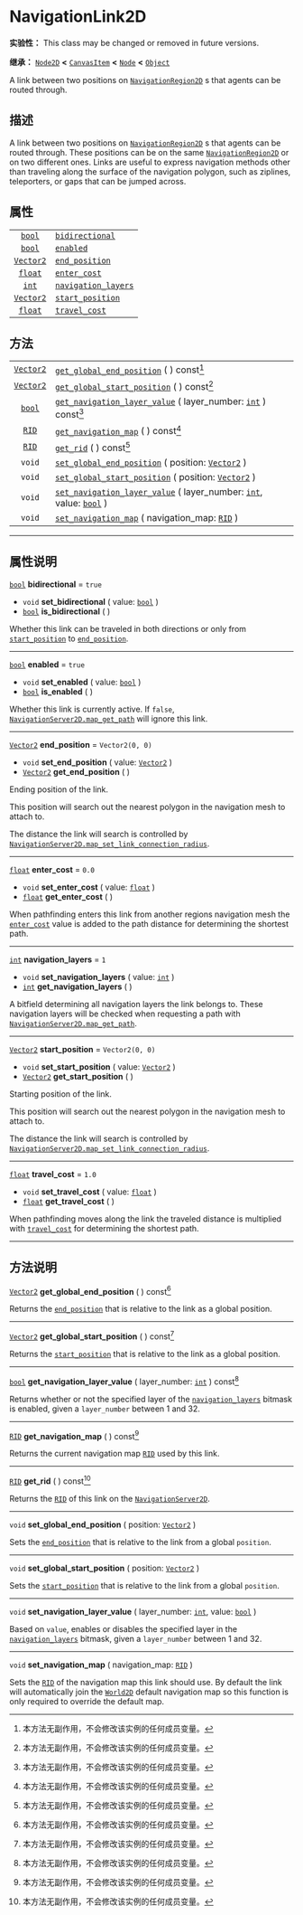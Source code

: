 <!-- ⚠ 请勿编辑本文件 ⚠ -->
<!-- 本文档使用脚本从 WeDot 引擎源码仓库生成。 -->
<!-- 生成脚本：https://github.com/WeDot-Engine/WeDot/tree/4.3/doc/tools/make_md.py； -->
<!-- 原文件：https://github.com/WeDot-Engine/WeDot/tree/4.3/doc/classes/NavigationLink2D.xml。 -->

<div id="_class_navigationlink2d"></div>

# NavigationLink2D

**实验性：** This class may be changed or removed in future versions.

**继承：** [`Node2D`](class_node2d.md) **<** [`CanvasItem`](class_canvasitem.md) **<** [`Node`](class_node.md) **<** [`Object`](class_object.md)

A link between two positions on [`NavigationRegion2D`](class_navigationregion2d.md) s that agents can be routed through.

## 描述

A link between two positions on [`NavigationRegion2D`](class_navigationregion2d.md) s that agents can be routed through. These positions can be on the same [`NavigationRegion2D`](class_navigationregion2d.md) or on two different ones. Links are useful to express navigation methods other than traveling along the surface of the navigation polygon, such as ziplines, teleporters, or gaps that can be jumped across.

## 属性

|||
|:-:|:--|
| [`bool`](class_bool.md)       | [`bidirectional`](#class_navigationlink2d_property_bidirectional)         | ``true``          |
| [`bool`](class_bool.md)       | [`enabled`](#class_navigationlink2d_property_enabled)                     | ``true``          |
| [`Vector2`](class_vector2.md) | [`end_position`](#class_navigationlink2d_property_end_position)           | ``Vector2(0, 0)`` |
| [`float`](class_float.md)     | [`enter_cost`](#class_navigationlink2d_property_enter_cost)               | ``0.0``           |
| [`int`](class_int.md)         | [`navigation_layers`](#class_navigationlink2d_property_navigation_layers) | ``1``             |
| [`Vector2`](class_vector2.md) | [`start_position`](#class_navigationlink2d_property_start_position)       | ``Vector2(0, 0)`` |
| [`float`](class_float.md)     | [`travel_cost`](#class_navigationlink2d_property_travel_cost)             | ``1.0``           |

## 方法

|||
|:-:|:--|
| [`Vector2`](class_vector2.md) | [`get_global_end_position`](#class_navigationlink2d_method_get_global_end_position) ( ) const[^const]                                                             |
| [`Vector2`](class_vector2.md) | [`get_global_start_position`](#class_navigationlink2d_method_get_global_start_position) ( ) const[^const]                                                         |
| [`bool`](class_bool.md)       | [`get_navigation_layer_value`](#class_navigationlink2d_method_get_navigation_layer_value) ( layer_number: [`int`](class_int.md) ) const[^const]                   |
| [`RID`](class_rid.md)         | [`get_navigation_map`](#class_navigationlink2d_method_get_navigation_map) ( ) const[^const]                                                                       |
| [`RID`](class_rid.md)         | [`get_rid`](#class_navigationlink2d_method_get_rid) ( ) const[^const]                                                                                             |
| `void`                        | [`set_global_end_position`](#class_navigationlink2d_method_set_global_end_position) ( position: [`Vector2`](class_vector2.md) )                                   |
| `void`                        | [`set_global_start_position`](#class_navigationlink2d_method_set_global_start_position) ( position: [`Vector2`](class_vector2.md) )                               |
| `void`                        | [`set_navigation_layer_value`](#class_navigationlink2d_method_set_navigation_layer_value) ( layer_number: [`int`](class_int.md), value: [`bool`](class_bool.md) ) |
| `void`                        | [`set_navigation_map`](#class_navigationlink2d_method_set_navigation_map) ( navigation_map: [`RID`](class_rid.md) )                                               |

<!-- rst-class:: classref-section-separator -->

---

## 属性说明

<div id="_class_navigationlink2d_property_bidirectional"></div>

[`bool`](class_bool.md) **bidirectional** = ``true`` <div id="class_navigationlink2d_property_bidirectional"></div>

- `void` **set_bidirectional** ( value: [`bool`](class_bool.md) )
- [`bool`](class_bool.md) **is_bidirectional** ( )

Whether this link can be traveled in both directions or only from [`start_position`](#class_navigationlink2d_property_start_position) to [`end_position`](#class_navigationlink2d_property_end_position).

<!-- rst-class:: classref-item-separator -->

---

<div id="_class_navigationlink2d_property_enabled"></div>

[`bool`](class_bool.md) **enabled** = ``true`` <div id="class_navigationlink2d_property_enabled"></div>

- `void` **set_enabled** ( value: [`bool`](class_bool.md) )
- [`bool`](class_bool.md) **is_enabled** ( )

Whether this link is currently active. If `false`, [`NavigationServer2D.map_get_path`](#class_navigationserver2d_method_map_get_path) will ignore this link.

<!-- rst-class:: classref-item-separator -->

---

<div id="_class_navigationlink2d_property_end_position"></div>

[`Vector2`](class_vector2.md) **end_position** = ``Vector2(0, 0)`` <div id="class_navigationlink2d_property_end_position"></div>

- `void` **set_end_position** ( value: [`Vector2`](class_vector2.md) )
- [`Vector2`](class_vector2.md) **get_end_position** ( )

Ending position of the link.

This position will search out the nearest polygon in the navigation mesh to attach to.

The distance the link will search is controlled by [`NavigationServer2D.map_set_link_connection_radius`](#class_navigationserver2d_method_map_set_link_connection_radius).

<!-- rst-class:: classref-item-separator -->

---

<div id="_class_navigationlink2d_property_enter_cost"></div>

[`float`](class_float.md) **enter_cost** = ``0.0`` <div id="class_navigationlink2d_property_enter_cost"></div>

- `void` **set_enter_cost** ( value: [`float`](class_float.md) )
- [`float`](class_float.md) **get_enter_cost** ( )

When pathfinding enters this link from another regions navigation mesh the [`enter_cost`](#class_navigationlink2d_property_enter_cost) value is added to the path distance for determining the shortest path.

<!-- rst-class:: classref-item-separator -->

---

<div id="_class_navigationlink2d_property_navigation_layers"></div>

[`int`](class_int.md) **navigation_layers** = ``1`` <div id="class_navigationlink2d_property_navigation_layers"></div>

- `void` **set_navigation_layers** ( value: [`int`](class_int.md) )
- [`int`](class_int.md) **get_navigation_layers** ( )

A bitfield determining all navigation layers the link belongs to. These navigation layers will be checked when requesting a path with [`NavigationServer2D.map_get_path`](#class_navigationserver2d_method_map_get_path).

<!-- rst-class:: classref-item-separator -->

---

<div id="_class_navigationlink2d_property_start_position"></div>

[`Vector2`](class_vector2.md) **start_position** = ``Vector2(0, 0)`` <div id="class_navigationlink2d_property_start_position"></div>

- `void` **set_start_position** ( value: [`Vector2`](class_vector2.md) )
- [`Vector2`](class_vector2.md) **get_start_position** ( )

Starting position of the link.

This position will search out the nearest polygon in the navigation mesh to attach to.

The distance the link will search is controlled by [`NavigationServer2D.map_set_link_connection_radius`](#class_navigationserver2d_method_map_set_link_connection_radius).

<!-- rst-class:: classref-item-separator -->

---

<div id="_class_navigationlink2d_property_travel_cost"></div>

[`float`](class_float.md) **travel_cost** = ``1.0`` <div id="class_navigationlink2d_property_travel_cost"></div>

- `void` **set_travel_cost** ( value: [`float`](class_float.md) )
- [`float`](class_float.md) **get_travel_cost** ( )

When pathfinding moves along the link the traveled distance is multiplied with [`travel_cost`](#class_navigationlink2d_property_travel_cost) for determining the shortest path.

<!-- rst-class:: classref-section-separator -->

---

## 方法说明

<div id="_class_navigationlink2d_method_get_global_end_position"></div>

[`Vector2`](class_vector2.md) **get_global_end_position** ( ) const[^const]<div id="class_navigationlink2d_method_get_global_end_position"></div>

Returns the [`end_position`](#class_navigationlink2d_property_end_position) that is relative to the link as a global position.

<!-- rst-class:: classref-item-separator -->

---

<div id="_class_navigationlink2d_method_get_global_start_position"></div>

[`Vector2`](class_vector2.md) **get_global_start_position** ( ) const[^const]<div id="class_navigationlink2d_method_get_global_start_position"></div>

Returns the [`start_position`](#class_navigationlink2d_property_start_position) that is relative to the link as a global position.

<!-- rst-class:: classref-item-separator -->

---

<div id="_class_navigationlink2d_method_get_navigation_layer_value"></div>

[`bool`](class_bool.md) **get_navigation_layer_value** ( layer_number: [`int`](class_int.md) ) const[^const]<div id="class_navigationlink2d_method_get_navigation_layer_value"></div>

Returns whether or not the specified layer of the [`navigation_layers`](#class_navigationlink2d_property_navigation_layers) bitmask is enabled, given a `layer_number` between 1 and 32.

<!-- rst-class:: classref-item-separator -->

---

<div id="_class_navigationlink2d_method_get_navigation_map"></div>

[`RID`](class_rid.md) **get_navigation_map** ( ) const[^const]<div id="class_navigationlink2d_method_get_navigation_map"></div>

Returns the current navigation map [`RID`](class_rid.md) used by this link.

<!-- rst-class:: classref-item-separator -->

---

<div id="_class_navigationlink2d_method_get_rid"></div>

[`RID`](class_rid.md) **get_rid** ( ) const[^const]<div id="class_navigationlink2d_method_get_rid"></div>

Returns the [`RID`](class_rid.md) of this link on the [`NavigationServer2D`](class_navigationserver2d.md).

<!-- rst-class:: classref-item-separator -->

---

<div id="_class_navigationlink2d_method_set_global_end_position"></div>

`void` **set_global_end_position** ( position: [`Vector2`](class_vector2.md) )<div id="class_navigationlink2d_method_set_global_end_position"></div>

Sets the [`end_position`](#class_navigationlink2d_property_end_position) that is relative to the link from a global `position`.

<!-- rst-class:: classref-item-separator -->

---

<div id="_class_navigationlink2d_method_set_global_start_position"></div>

`void` **set_global_start_position** ( position: [`Vector2`](class_vector2.md) )<div id="class_navigationlink2d_method_set_global_start_position"></div>

Sets the [`start_position`](#class_navigationlink2d_property_start_position) that is relative to the link from a global `position`.

<!-- rst-class:: classref-item-separator -->

---

<div id="_class_navigationlink2d_method_set_navigation_layer_value"></div>

`void` **set_navigation_layer_value** ( layer_number: [`int`](class_int.md), value: [`bool`](class_bool.md) )<div id="class_navigationlink2d_method_set_navigation_layer_value"></div>

Based on `value`, enables or disables the specified layer in the [`navigation_layers`](#class_navigationlink2d_property_navigation_layers) bitmask, given a `layer_number` between 1 and 32.

<!-- rst-class:: classref-item-separator -->

---

<div id="_class_navigationlink2d_method_set_navigation_map"></div>

`void` **set_navigation_map** ( navigation_map: [`RID`](class_rid.md) )<div id="class_navigationlink2d_method_set_navigation_map"></div>

Sets the [`RID`](class_rid.md) of the navigation map this link should use. By default the link will automatically join the [`World2D`](class_world2d.md) default navigation map so this function is only required to override the default map.

[^virtual]: 本方法通常需要用户覆盖才能生效。
[^const]: 本方法无副作用，不会修改该实例的任何成员变量。
[^vararg]: 本方法除了能接受在此处描述的参数外，还能够继续接受任意数量的参数。
[^constructor]: 本方法用于构造某个类型。
[^static]: 调用本方法无需实例，可直接使用类名进行调用。
[^operator]: 本方法描述的是使用本类型作为左操作数的有效运算符。
[^bitfield]: 这个值是由下列位标志构成位掩码的整数。
[^void]: 无返回值。

